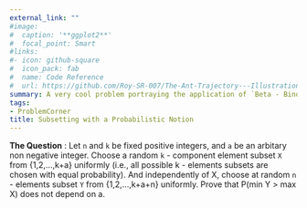 ```yaml
---
external_link: ""
#image:
#  caption: '**ggplot2**'
#  focal_point: Smart
#links:
#- icon: github-square
#  icon_pack: fab
#  name: Code Reference
#  url: https://github.com/Roy-SR-007/The-Ant-Trajectory---Illustration-Of-Markov-Chains
summary: A very cool problem portraying the application of `Beta - Binomial Integral`.   
tags: 
- ProblemCorner
title: Subsetting with a Probabilistic Notion
---
```


**The Question** : Let `n` and `k` be fixed positive integers, and `a` be an arbitary non negative integer. Choose a random `k` - component element subset `X` from {1,2,...,k+a} uniformly (i.e., all possible k - elements subsets are chosen with equal probability). And independently of X, choose at random `n` - elements subset `Y` from {1,2,...,k+a+n} uniformly. Prove that P(min Y > max X) does not depend on a.